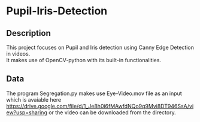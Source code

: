 
# Pupil-Iris-Detection

## Description
This project focuses on Pupil and Iris detection using Canny Edge Detection in videos.\
It makes use of OpenCV-python with its built-in functionalities.

## Data
The program Segregation.py makes use Eye-Video.mov file as an input which is avaiable here https://drive.google.com/file/d/1_Je8h0i6fMAwfdNQo9q9Mvi8DT946SsA/view?usp=sharing or the video can be downloaded from the directory.

